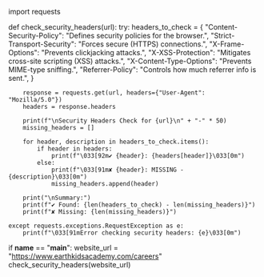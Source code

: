 import requests

def check_security_headers(url):
    try:
        headers_to_check = {
            "Content-Security-Policy": "Defines security policies for the browser.",
            "Strict-Transport-Security": "Forces secure (HTTPS) connections.",
            "X-Frame-Options": "Prevents clickjacking attacks.",
            "X-XSS-Protection": "Mitigates cross-site scripting (XSS) attacks.",
            "X-Content-Type-Options": "Prevents MIME-type sniffing.",
            "Referrer-Policy": "Controls how much referrer info is sent.",
        }
        
        response = requests.get(url, headers={"User-Agent": "Mozilla/5.0"})
        headers = response.headers
        
        print(f"\nSecurity Headers Check for {url}\n" + "-" * 50)
        missing_headers = []
        
        for header, description in headers_to_check.items():
            if header in headers:
                print(f"\033[92m✔ {header}: {headers[header]}\033[0m")
            else:
                print(f"\033[91m✘ {header}: MISSING - {description}\033[0m")
                missing_headers.append(header)
        
        print("\nSummary:")
        print(f"✔ Found: {len(headers_to_check) - len(missing_headers)}")
        print(f"✘ Missing: {len(missing_headers)}")
    
    except requests.exceptions.RequestException as e:
        print(f"\033[91mError checking security headers: {e}\033[0m")

if __name__ == "__main__":
    website_url = "https://www.earthkidsacademy.com/careers"
    check_security_headers(website_url)
